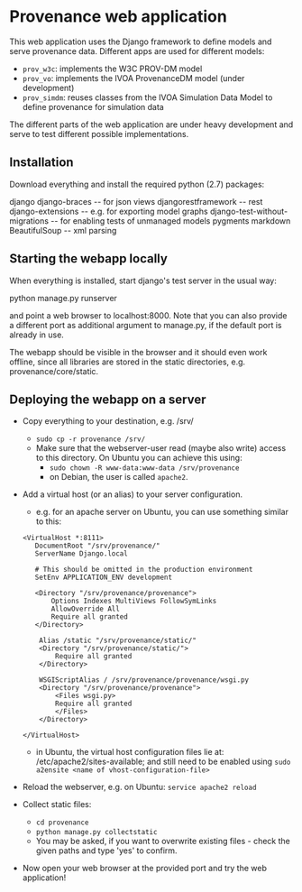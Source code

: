 # Provenance web application

This web application uses the Django framework to define models and serve provenance data. Different apps are used for different models:

* `prov_w3c`: implements the W3C PROV-DM model
* `prov_vo`: implements the IVOA ProvenanceDM model (under development)
* `prov_simdm`: reuses classes from the IVOA Simulation Data Model to define provenance for simulation data
 
The different parts of the web application are under heavy development and serve to test different possible implementations.

## Installation
Download everything and install the required python (2.7) packages:

django
django-braces -- for json views
djangorestframework -- rest
django-extensions -- e.g. for exporting model graphs
django-test-without-migrations -- for enabling tests of unmanaged models
pygments
markdown
BeautifulSoup -- xml parsing

## Starting the webapp locally
When everything is installed, start django's test server in the usual way:

python manage.py runserver

and point a web browser to localhost:8000. Note that you can also provide a different port as additional argument to manage.py, if the default port is already in use.

The webapp should be visible in the browser and it should even work offline, since all libraries are stored in the static directories, e.g. provenance/core/static.


## Deploying the webapp on a server
* Copy everything to your destination, e.g. /srv/
    - `sudo cp -r provenance /srv/`
    - Make sure that the webserver-user read (maybe also write) access to this directory. On Ubuntu you can achieve this using:
        + `sudo chown -R www-data:www-data /srv/provenance`
        + on Debian, the user is called `apache2`.

* Add a virtual host (or an alias) to your server configuration.
    - e.g. for an apache server on Ubuntu, you can use something similar to this:

    ```
    <VirtualHost *:8111>
       DocumentRoot "/srv/provenance/"
       ServerName Django.local

       # This should be omitted in the production environment
       SetEnv APPLICATION_ENV development

       <Directory "/srv/provenance/provenance">
           Options Indexes MultiViews FollowSymLinks
           AllowOverride All
           Require all granted
       </Directory>

        Alias /static "/srv/provenance/static/"
        <Directory "/srv/provenance/static/">
            Require all granted
        </Directory>

        WSGIScriptAlias / /srv/provenance/provenance/wsgi.py
        <Directory "/srv/provenance/provenance">
            <Files wsgi.py>
            Require all granted
            </Files>
        </Directory>

    </VirtualHost>
    ```

    - in Ubuntu, the virtual host configuration files lie at: /etc/apache2/sites-available; and still need to be enabled using 
        `sudo a2ensite <name of vhost-configuration-file>`

* Reload the webserver, e.g. on Ubuntu: `service apache2 reload`

* Collect static files:
    - `cd provenance`
    - `python manage.py collectstatic`
    - You may be asked, if you want to overwrite existing files - check the given paths and type 'yes' to confirm.

* Now open your web browser at the provided port and try the web application!